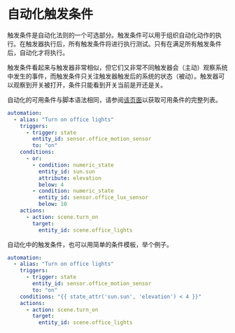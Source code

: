 # 自动化触发条件

触发条件是自动化法则的一个可选部分。触发条件可以用于组织自动化动作的执行。在触发器执行后，所有触发条件将进行执行测试。只有在满足所有触发条件后，自动化才将执行。

触发条件看起来与触发器非常相似，但它们又非常不同触发器会（主动）观察系统中发生的事件，而触发条件只关注触发器触发后的系统的状态（被动）。触发器可以观察到开关被打开，条件只能看到开关当前是开还是关。

自动化的可用条件与脚本语法相同，请参阅[该页面](https://www.home-assistant.io/docs/scripts/conditions/)以获取可用条件的完整列表。

```yml
automation:
  - alias: "Turn on office lights"
    triggers:
      - trigger: state
        entity_id: sensor.office_motion_sensor
        to: "on"
    conditions:
      - or:
        - condition: numeric_state
          entity_id: sun.sun
          attribute: elevation
          below: 4
        - condition: numeric_state
          entity_id: sensor.office_lux_sensor
          below: 10
    actions:
      - action: scene.turn_on
        target:
          entity_id: scene.office_lights
```

自动化中的触发条件，也可以用简单的条件模板，举个例子。

```yml
automation:
  - alias: "Turn on office lights"
    triggers:
      - trigger: state
        entity_id: sensor.office_motion_sensor
        to: "on"
    conditions: "{{ state_attr('sun.sun', 'elevation') < 4 }}"
    actions:
      - action: scene.turn_on
        target:
          entity_id: scene.office_lights
```

